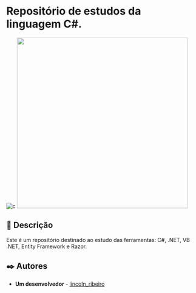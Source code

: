 # Repositório de estudos da linguagem C#.

![c](https://user-images.githubusercontent.com/93271677/206547033-2746d126-b480-4718-b370-f1f2f5293c80.png)
<img src="https://user-images.githubusercontent.com/93271677/206547033-2746d126-b480-4718-b370-f1f2f5293c80.png" width="450px"> </img>

## 🚀 Descrição

Este é um repositório destinado ao estudo das ferramentas: C#, .NET, VB .NET, Entity Framework e Razor.

## ✒️ Autores

* **Um desenvolvedor** - [lincoln_ribeiro](https://github.com/LincolnRp)


